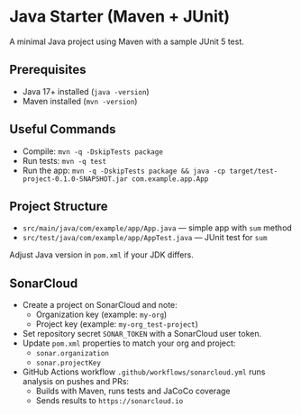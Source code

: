# Java Starter (Maven + JUnit)

A minimal Java project using Maven with a sample JUnit 5 test.

## Prerequisites
- Java 17+ installed (`java -version`)
- Maven installed (`mvn -version`)

## Useful Commands
- Compile: `mvn -q -DskipTests package`
- Run tests: `mvn -q test`
- Run the app: `mvn -q -DskipTests package && java -cp target/test-project-0.1.0-SNAPSHOT.jar com.example.app.App`

## Project Structure
- `src/main/java/com/example/app/App.java` — simple app with `sum` method
- `src/test/java/com/example/app/AppTest.java` — JUnit test for `sum`

Adjust Java version in `pom.xml` if your JDK differs.

## SonarCloud
- Create a project on SonarCloud and note:
  - Organization key (example: `my-org`)
  - Project key (example: `my-org_test-project`)
- Set repository secret `SONAR_TOKEN` with a SonarCloud user token.
- Update `pom.xml` properties to match your org and project:
  - `sonar.organization`
  - `sonar.projectKey`
- GitHub Actions workflow `.github/workflows/sonarcloud.yml` runs analysis on pushes and PRs:
  - Builds with Maven, runs tests and JaCoCo coverage
  - Sends results to `https://sonarcloud.io`
